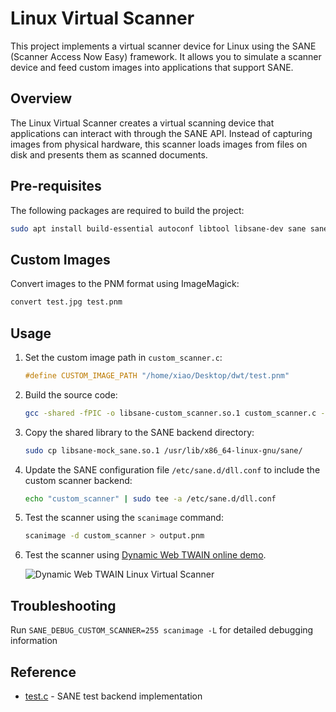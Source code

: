 # Linux Virtual Scanner
This project implements a virtual scanner device for Linux using the SANE (Scanner Access Now Easy) framework. It allows you to simulate a scanner device and feed custom images into applications that support SANE.

## Overview
The Linux Virtual Scanner creates a virtual scanning device that applications can interact with through the SANE API. Instead of capturing images from physical hardware, this scanner loads images from files on disk and presents them as scanned documents.

## Pre-requisites
The following packages are required to build the project:
```bash
sudo apt install build-essential autoconf libtool libsane-dev sane sane-utils imagemagick libmagickcore-dev
```

## Custom Images
Convert images to the PNM format using ImageMagick:

```bash
convert test.jpg test.pnm
```

## Usage
1. Set the custom image path in `custom_scanner.c`:
    
    ```c
    #define CUSTOM_IMAGE_PATH "/home/xiao/Desktop/dwt/test.pnm"
    ```

2. Build the source code:
    
    ```bash
    gcc -shared -fPIC -o libsane-custom_scanner.so.1 custom_scanner.c -lsane -I/usr/include/sane
    ```

3. Copy the shared library to the SANE backend directory:
    
    ```bash
    sudo cp libsane-mock_sane.so.1 /usr/lib/x86_64-linux-gnu/sane/
    ```

4. Update the SANE configuration file `/etc/sane.d/dll.conf` to include the custom scanner backend:
    
    ```bash
    echo "custom_scanner" | sudo tee -a /etc/sane.d/dll.conf
    ```

5. Test the scanner using the `scanimage` command:
    
    ```bash
    scanimage -d custom_scanner > output.pnm
    ```

6. Test the scanner using [Dynamic Web TWAIN online demo](https://demo.dynamsoft.com/web-twain/).

    ![Dynamic Web TWAIN Linux Virtual Scanner](https://www.dynamsoft.com/codepool/img/2025/02/sane-virtual-scanner.png)

## Troubleshooting
Run `SANE_DEBUG_CUSTOM_SCANNER=255 scanimage -L` for detailed debugging information

## Reference
- [test.c](https://gitlab.com/sane-project/backends/-/blob/master/backend/test.c) - SANE test backend implementation
